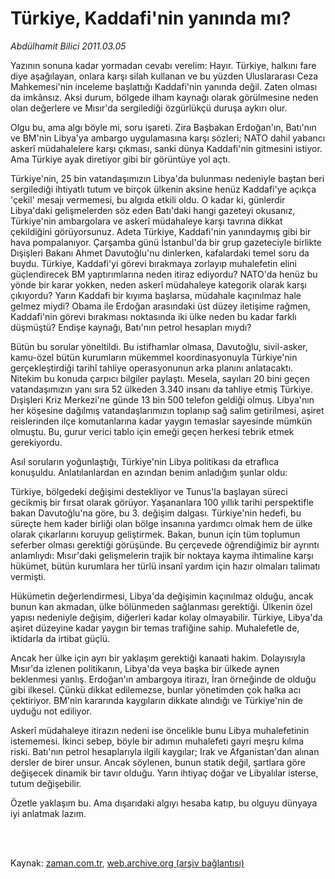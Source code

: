 # Türkiye, Kaddafi'nin yanında mı?

*Abdülhamit Bilici 2011.03.05*

<td class="columnist-detail">
<p>Yazının sonuna kadar yormadan cevabı verelim: Hayır. Türkiye, halkını fare diye aşağılayan, onlara karşı silah kullanan ve bu yüzden Uluslararası Ceza Mahkemesi'nin inceleme başlattığı Kaddafi'nin yanında değil. Zaten olması da imkânsız. Aksi durum, bölgede ilham kaynağı olarak görülmesine neden olan değerlere ve Mısır'da sergilediği özgürlükçü duruşa aykırı olur.</p>
<p>
<div id="haberMetinDiv">
<p>Olgu bu, ama algı böyle mi, soru işareti. Zira Başbakan Erdoğan'ın, Batı'nın ve BM'nin Libya'ya ambargo uygulamasına karşı sözleri; NATO dahil yabancı askerî müdahalelere karşı çıkması, sanki dünya Kaddafi'nin gitmesini istiyor. Ama Türkiye ayak diretiyor gibi bir görüntüye yol açtı. 
<p>Türkiye'nin, 25 bin vatandaşımızın Libya'da bulunması nedeniyle baştan beri sergilediği ihtiyatlı tutum ve birçok ülkenin aksine henüz Kaddafi'ye açıkça 'çekil' mesajı vermemesi, bu algıda etkili oldu. 
O kadar ki, günlerdir Libya'daki gelişmelerden söz eden Batı'daki hangi gazeteyi okusanız, Türkiye'nin ambargolara ve askerî müdahaleye karşı tavrına dikkat çekildiğini görüyorsunuz. Adeta Türkiye, Kaddafi'nin yanındaymış gibi bir hava pompalanıyor. 
Çarşamba günü İstanbul'da bir grup gazeteciyle birlikte Dışişleri Bakanı Ahmet Davutoğlu'nu dinlerken, kafalardaki temel soru da buydu. Türkiye, Kaddafi'yi görevi bırakmaya zorlayıp muhalefetin elini güçlendirecek BM yaptırımlarına neden itiraz ediyordu? NATO'da henüz bu yönde bir karar yokken, neden askerî müdahaleye kategorik olarak karşı çıkıyordu? Yarın Kaddafi bir kıyıma başlarsa, müdahale kaçınılmaz hale gelmez miydi? Obama ile Erdoğan arasındaki üst düzey iletişime rağmen, Kaddafi'nin görevi bırakması noktasında iki ülke neden bu kadar farklı düşmüştü? Endişe kaynağı, Batı'nın petrol hesapları mıydı? <p>
Bütün bu sorular yöneltildi. Bu istifhamlar olmasa, Davutoğlu, sivil-asker, kamu-özel bütün kurumların mükemmel koordinasyonuyla Türkiye'nin gerçekleştirdiği tarihî tahliye operasyonunun arka planını anlatacaktı. Nitekim bu konuda çarpıcı bilgiler paylaştı. Mesela, sayıları 20 bini geçen vatandaşımızın yanı sıra 52 ülkeden 3.340 insanı da tahliye etmiş Türkiye. Dışişleri Kriz Merkezi'ne günde 13 bin 500 telefon geldiği olmuş. Libya'nın her köşesine dağılmış vatandaşlarımızın toplanıp sağ salim getirilmesi, aşiret reislerinden ilçe komutanlarına kadar yaygın temaslar sayesinde mümkün olmuştu. Bu, gurur verici tablo için emeği geçen herkesi tebrik etmek gerekiyordu. <p>
Asıl soruların yoğunlaştığı, Türkiye'nin Libya politikası da etraflıca konuşuldu. Anlatılanlardan en azından benim anladığım şunlar oldu: <p>
Türkiye, bölgedeki değişimi destekliyor ve Tunus'la başlayan süreci gecikmiş bir fırsat olarak görüyor. Yaşananlara 100 yıllık tarihi perspektifle bakan Davutoğlu'na göre, bu 3. değişim dalgası. Türkiye'nin hedefi, bu süreçte hem kader birliği olan bölge insanına yardımcı olmak hem de ülke olarak çıkarlarını koruyup geliştirmek. Bakan, bunun için tüm toplumun seferber olması gerektiği görüşünde. Bu çerçevede öğrendiğimiz bir ayrıntı anlamlıydı: Mısır'daki gelişmelerin trajik bir noktaya kayma ihtimaline karşı hükümet, bütün kurumlara her türlü insanî yardım için hazır olmaları talimatı vermişti. <p>
Hükümetin değerlendirmesi, Libya'da değişimin kaçınılmaz olduğu, ancak bunun kan akmadan, ülke bölünmeden sağlanması gerektiği. Ülkenin özel yapısı nedeniyle değişim, diğerleri kadar kolay olmayabilir. Türkiye, Libya'da aşiret düzeyine kadar yaygın bir temas trafiğine sahip. Muhalefetle de, iktidarla da irtibat güçlü. <p>
Ancak her ülke için ayrı bir yaklaşım gerektiği kanaati hakim. Dolayısıyla Mısır'da izlenen politikanın, Libya'da veya başka bir ülkede aynen beklenmesi yanlış. Erdoğan'ın ambargoya itirazı, İran örneğinde de olduğu gibi ilkesel. Çünkü dikkat edilemezse, bunlar yönetimden çok halka acı çektiriyor. BM'nin kararında kaygıların dikkate alındığı ve Türkiye'nin de uyduğu not ediliyor. <p>
Askerî müdahaleye itirazın nedeni ise öncelikle bunu Libya muhalefetinin istememesi. İkinci sebep, böyle bir adımın muhalefeti gayri meşru kılma riski. Batı'nın petrol hesaplarıyla ilgili kaygılar; Irak ve Afganistan'dan alınan dersler de birer unsur. Ancak söylenen, bunun statik değil, şartlara göre değişecek dinamik bir tavır olduğu. Yarın ihtiyaç doğar ve Libyalılar isterse, tutum değişebilir. <p>
Özetle yaklaşım bu. Ama dışarıdaki algıyı hesaba katıp, bu olguyu dünyaya iyi anlatmak lazım. <p>
</p></p></p></p></p></p></p></p></p></p></div>
</p>


<p><br>
		 </br></p></td>

Kaynak: [zaman.com.tr](http://zaman.com.tr/yazar.do?yazino=1102645), [web.archive.org (arşiv bağlantısı)](http://web.archive.org/web/20110324035804/http://www.zaman.com.tr:80/yazar.do?yazino=1102645)
